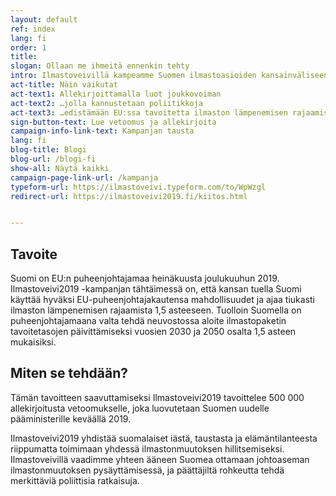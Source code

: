 ```yaml
---
layout: default
ref: index
lang: fi
order: 1
title:
slogan: Ollaan me ihmeitä ennenkin tehty
intro: Ilmastoveivillä kampeamme Suomen ilmastoasioiden kansainväliseen kärkeen. Kiekko on jo liikkeellä, ratkaisun paikka on nyt.
act-title: Näin vaikutat
act-text1: Allekirjoittamalla luot joukkovoiman
act-text2: …jolla kannustetaan poliitikkoja
act-text3: …edistämään EU:ssa tavoitetta ilmaston lämpenemisen rajaamisesta 1,5 asteeseen
sign-button-text: Lue vetoomus ja allekirjoita
campaign-info-link-text: Kampanjan tausta
lang: fi
blog-title: Blogi
blog-url: /blogi-fi
show-all: Näytä kaikki
campaign-page-link-url: /kampanja
typeform-url: https://ilmastoveivi.typeform.com/to/WpWzgl
redirect-url: https://ilmastoveivi2019.fi/kiitos.html


---
```


## Tavoite

Suomi on EU:n puheenjohtajamaa heinäkuusta joulukuuhun 2019. Ilmastoveivi2019 -kampanjan tähtäimessä on, että kansan tuella Suomi käyttää hyväksi EU-puheenjohtajakautensa mahdollisuudet ja ajaa tiukasti ilmaston lämpenemisen rajaamista 1,5 asteeseen. Tuolloin Suomella on puheenjohtajamaana valta tehdä neuvostossa aloite ilmastopaketin tavoitetasojen päivittämiseksi vuosien 2030 ja 2050 osalta 1,5 asteen mukaisiksi.


## Miten se tehdään?

Tämän tavoitteen saavuttamiseksi Ilmastoveivi2019 tavoittelee 500 000 allekirjoitusta vetoomukselle, joka luovutetaan Suomen uudelle pääministerille keväällä 2019.

Ilmastoveivi2019 yhdistää suomalaiset iästä, taustasta ja elämäntilanteesta riippumatta toimimaan yhdessä ilmastonmuutoksen hillitsemiseksi. Ilmastoveivillä vaadimme yhteen ääneen Suomea ottamaan johtoaseman ilmastonmuutoksen pysäyttämisessä, ja päättäjiltä rohkeutta tehdä merkittäviä poliittisia ratkaisuja.
